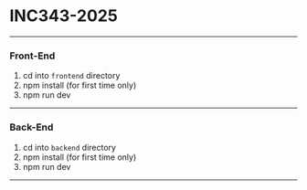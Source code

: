 # INC343-2025

---

### Front-End

1. cd into `frontend` directory
2. npm install (for first time only)
3. npm run dev

---

### Back-End

1. cd into `backend` directory
2. npm install (for first time only)
3. npm run dev

---
